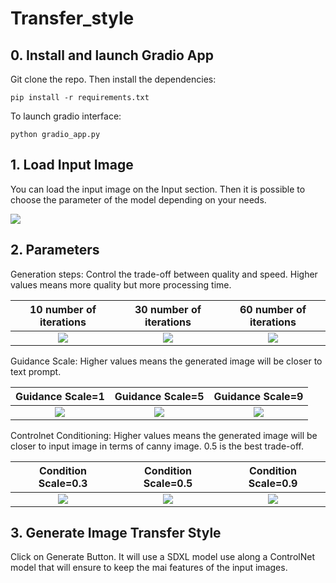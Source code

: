 # Transfer_style

## 0. Install and launch Gradio App

Git clone the repo. Then install the dependencies:

```
pip install -r requirements.txt
```

To launch gradio interface:

```
python gradio_app.py
```

## 1. Load Input Image

You can load the input image on the Input section. Then it is possible to choose the parameter of the model depending on your needs. 

![](image/output/steps/couple_pixar_step_10.wbp)

## 2. Parameters

Generation steps: Control the trade-off between quality and speed. Higher values means more quality but more processing time.<br />

10 number of iterations                            |  30 number of iterations              |  60 number of iterations       
:-------------------------------------------------:|:-------------------------------------:|:-------------------------------------:
![](image/output/steps/couple_pixar_step_10.wbp)   | ![](image/output/image_style/couple_pixar_05.jpg) | ![](image/output/steps/couple_pixar_step_60.jpg)

Guidance Scale: Higher values means the generated image will be closer to text prompt.<br />

Guidance Scale=1                                                     |  Guidance Scale=5                                 |  Guidance Scale=9         
:-------------------------------------------------------------------:|:-------------------------------------------------:|:-------------------------------------:
![](image/output/guidance_scale/couple_pixar_guidance_scale_1.jpg)   | ![](image/output/image_style/couple_pixar_05.jpg) | ![](image/output/guidance_scale/couple_pixar_guidance_scale_9.jpg)

Controlnet Conditioning: Higher values means the generated image will be closer to input image in terms of canny image. 0.5 is the best trade-off.<br />

Condition Scale=0.3                                    |  Condition Scale=0.5                              |  Condition Scale=0.9         
:-----------------------------------------------------:|:-------------------------------------------------:|:-----------------------------------:
![](image/output/guidance_scale/couple_pixar_03.jpg)   | ![](image/output/image_style/couple_pixar_05.jpg) | ![](image/output/guidance_scale/couple_pixar_09.jpg)


## 3. Generate Image Transfer Style

Click on Generate Button. It will use a SDXL model use along a ControlNet model that will ensure to keep the mai features of the input images. 